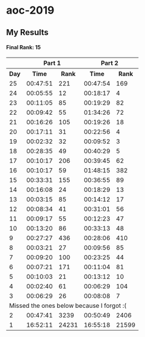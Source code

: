 # aoc-2019

## My Results

#### Final Rank: 15

<table>
  <tr>
    <th/>
    <th colspan=2>Part 1</th>
    <th colspan=2>Part 2</th>
  </tr>
  <tr>
    <th>Day</th>
    <th>Time</th>
    <th>Rank</th>
    <th>Time</th>
    <th>Rank</th>
  </tr>
  <tr>
    <td>25</td>
    <td>00:47:51</td>
    <td>221</td>
    <td>00:47:54</td>
    <td>169</td>
  </tr>
  <tr>
    <td>24</td>
    <td>00:05:55</td>
    <td>12</td>
    <td>00:18:17</td>
    <td>4</td>
  </tr>
  <tr>
    <td>23</td>
    <td>00:11:05</td>
    <td>85</td>
    <td>00:19:29</td>
    <td>82</td>
  </tr>
  <tr>
    <td>22</td>
    <td>00:09:42</td>
    <td>55</td>
    <td>01:34:26</td>
    <td>72</td>
  </tr>
  <tr>
    <td>21</td>
    <td>00:16:26</td>
    <td>105</td>
    <td>00:19:26</td>
    <td>18</td>
  </tr>
  <tr>
    <td>20</td>
    <td>00:17:11</td>
    <td>31</td>
    <td>00:22:56</td>
    <td>4</td>
  </tr>
  <tr>
    <td>19</td>
    <td>00:02:32</td>
    <td>32</td>
    <td>00:09:52</td>
    <td>3</td>
  </tr>
  <tr>
    <td>18</td>
    <td>00:28:35</td>
    <td>49</td>
    <td>00:40:29</td>
    <td>5</td>
  </tr>
  <tr>
    <td>17</td>
    <td>00:10:17</td>
    <td>206</td>
    <td>00:39:45</td>
    <td>62</td>
  </tr>
  <tr>
    <td>16</td>
    <td>00:10:17</td>
    <td>59</td>
    <td>01:48:15</td>
    <td>382</td>
  </tr>
  <tr>
    <td>15</td>
    <td>00:33:31</td>
    <td>155</td>
    <td>00:36:55</td>
    <td>89</td>
  </tr>
  <tr>
    <td>14</td>
    <td>00:16:08</td>
    <td>24</td>
    <td>00:18:29</td>
    <td>13</td>
  </tr>
  <tr>
    <td>13</td>
    <td>00:03:15</td>
    <td>85</td>
    <td>00:14:12</td>
    <td>17</td>
  </tr>
  <tr>
    <td>12</td>
    <td>00:08:34</td>
    <td>41</td>
    <td>00:31:01</td>
    <td>56</td>
  </tr>
  <tr>
    <td>11</td>
    <td>00:09:17</td>
    <td>55</td>
    <td>00:12:23</td>
    <td>47</td>
  </tr>
  <tr>
    <td>10</td>
    <td>00:13:20</td>
    <td>86</td>
    <td>00:33:13</td>
    <td>48</td>
  </tr>
  <tr>
    <td>9</td>
    <td>00:27:27</td>
    <td>436</td>
    <td>00:28:06</td>
    <td>410</td>
  </tr>
  <tr>
    <td>8</td>
    <td>00:03:21</td>
    <td>27</td>
    <td>00:09:56</td>
    <td>85</td>
  </tr>
  <tr>
    <td>7</td>
    <td>00:09:20</td>
    <td>100</td>
    <td>00:23:25</td>
    <td>44</td>
  </tr>
  <tr>
    <td>6</td>
    <td>00:07:21</td>
    <td>171</td>
    <td>00:11:04</td>
    <td>81</td>
  </tr>
  <tr>
    <td>5</td>
    <td>00:10:03</td>
    <td>21</td>
    <td>00:13:12</td>
    <td>10</td>
  </tr>
  <tr>
    <td>4</td>
    <td>00:02:40</td>
    <td>61</td>
    <td>00:06:29</td>
    <td>104</td>
  </tr>
  <tr>
    <td>3</td>
    <td>00:06:29</td>
    <td>26</td>
    <td>00:08:08</td>
    <td>7</td>
  </tr>
  <tr>
    <td colspan=5>
      Missed the ones below because I forgot :(
    </td>
  </tr>
  <tr>
    <td>2</td>
    <td>00:47:41</td>
    <td>3239</td>
    <td>00:50:49</td>
    <td>2406</td>
  </tr>
  <tr>
    <td>1</td>
    <td>16:52:11</td>
    <td>24231</td>
    <td>16:55:18</td>
    <td>21599</td>
  </tr>
</table>

